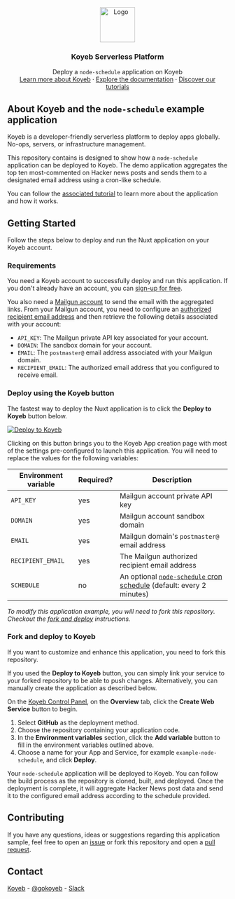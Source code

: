 <div align="center">
  <a href="https://koyeb.com">
    <img src="https://www.koyeb.com/static/images/icons/koyeb.svg" alt="Logo" width="80" height="80">
  </a>
  <h3 align="center">Koyeb Serverless Platform</h3>
  <p align="center">
    Deploy a <code>node-schedule</code> application on Koyeb
    <br />
    <a href="https://koyeb.com">Learn more about Koyeb</a>
    ·
    <a href="https://koyeb.com/docs">Explore the documentation</a>
    ·
    <a href="https://koyeb.com/tutorials">Discover our tutorials</a>
  </p>
</div>


## About Koyeb and the `node-schedule` example application

Koyeb is a developer-friendly serverless platform to deploy apps globally. No-ops, servers, or infrastructure management.

This repository contains is designed to show how a `node-schedule` application can be deployed to Koyeb.  The demo application aggregates the top ten most-commented on Hacker news posts and sends them to a designated email address using a cron-like schedule.

You can follow the [associated tutorial](https://koyeb.com/tutorials/how-to-use-node-schedule-to-build-and-deploy-a-hn-aggregator) to learn more about the application and how it works.

## Getting Started

Follow the steps below to deploy and run the Nuxt application on your Koyeb account.

### Requirements

You need a Koyeb account to successfully deploy and run this application. If you don't already have an account, you can [sign-up for free](https://app.koyeb.com/auth/signup).

You also need a [Mailgun account](https://www.mailgun.com/) to send the email with the aggregated links.  From your Mailgun account, you need to configure an [authorized recipient email address](https://help.mailgun.com/hc/en-us/articles/217531258-Authorized-Recipients) and then retrieve the following details associated with your account:

* `API_KEY`: The Mailgun private API key associated for your account.
* `DOMAIN`: The sandbox domain for your account.
* `EMAIL`: The `postmaster@` email address associated with your Mailgun domain.
* `RECIPIENT_EMAIL`: The authorized email address that you configured to receive email.

### Deploy using the Koyeb button

The fastest way to deploy the Nuxt application is to click the **Deploy to Koyeb** button below.

[![Deploy to Koyeb](https://www.koyeb.com/static/images/deploy/button.svg)](https://app.koyeb.com/deploy?name=node-schedule-on-koyeb&service_type=worker&type=git&repository=koyeb/example-node-schedule&branch=main&env[API_KEY]=REPLACE_ME&env[DOMAIN]=REPLACE_ME&env[EMAIL]=REPLACE_ME&env[RECIPIENT_EMAIL]=REPLACE_ME&env[SCHEDULE]=REPLACE_ME)

Clicking on this button brings you to the Koyeb App creation page with most of the settings pre-configured to launch this application.  You will need to replace the values for the following variables:

| Environment variable | Required? | Description |
|---------|----------|-----------|
| `API_KEY` | yes | Mailgun account private API key |
| `DOMAIN` | yes | Mailgun account sandbox domain |
| `EMAIL` | yes | Mailgun domain's `postmaster@` email address |
| `RECIPIENT_EMAIL` | yes | The Mailgun authorized recipient email address |
| `SCHEDULE` | no | An optional [`node-schedule` cron schedule](https://github.com/node-schedule/node-schedule#cron-style-scheduling) (default: every 2 minutes) |

_To modify this application example, you will need to fork this repository. Checkout the [fork and deploy](#fork-and-deploy-to-koyeb) instructions._

### Fork and deploy to Koyeb

If you want to customize and enhance this application, you need to fork this repository.

If you used the **Deploy to Koyeb** button, you can simply link your service to your forked repository to be able to push changes.
Alternatively, you can manually create the application as described below.

On the [Koyeb Control Panel](https://app.koyeb.com/), on the **Overview** tab, click the **Create Web Service** button to begin.

1. Select **GitHub** as the deployment method.
2. Choose the repository containing your application code.
3. In the **Environment variables** section, click the **Add variable** button to fill in the environment variables outlined above.
4. Choose a name for your App and Service, for example `example-node-schedule`, and click **Deploy**.

Your `node-schedule` application will be deployed to Koyeb.  You can follow the build process as the repository is cloned, built, and deployed.  Once the deployment is complete, it will aggregate Hacker News post data and send it to the configured email address according to the schedule provided.

## Contributing

If you have any questions, ideas or suggestions regarding this application sample, feel free to open an [issue](//github.com/koyeb/example-node-schedule/issues) or fork this repository and open a [pull request](//github.com/koyeb/example-node-schedule/pulls).

## Contact

[Koyeb](https://www.koyeb.com) - [@gokoyeb](https://twitter.com/gokoyeb) - [Slack](http://slack.koyeb.com/)

